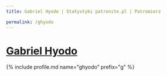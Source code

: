 ```yaml
---
title: Gabriel Hyodo | Statystyki patronite.pl | Patromierz

permalink: /ghyodo
---
```


# [Gabriel Hyodo](https://patronite.pl/ghyodo)

{% include profile.md name="ghyodo" prefix="g" %}
